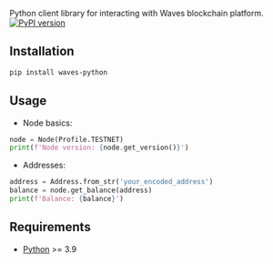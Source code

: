 Python client library for interacting with Waves blockchain platform.  
[![PyPI version](https://badge.fury.io/py/waves-python.svg)](https://badge.fury.io/py/waves-python)

## Installation
```bash
pip install waves-python
```

## Usage

- Node basics:

```python
node = Node(Profile.TESTNET)
print(f'Node version: {node.get_version()}')
```

- Addresses:

```python
address = Address.from_str('your_encoded_address')
balance = node.get_balance(address)
print(f'Balance: {balance}')
```

## Requirements
- [Python](https://www.python.org/) >= 3.9

